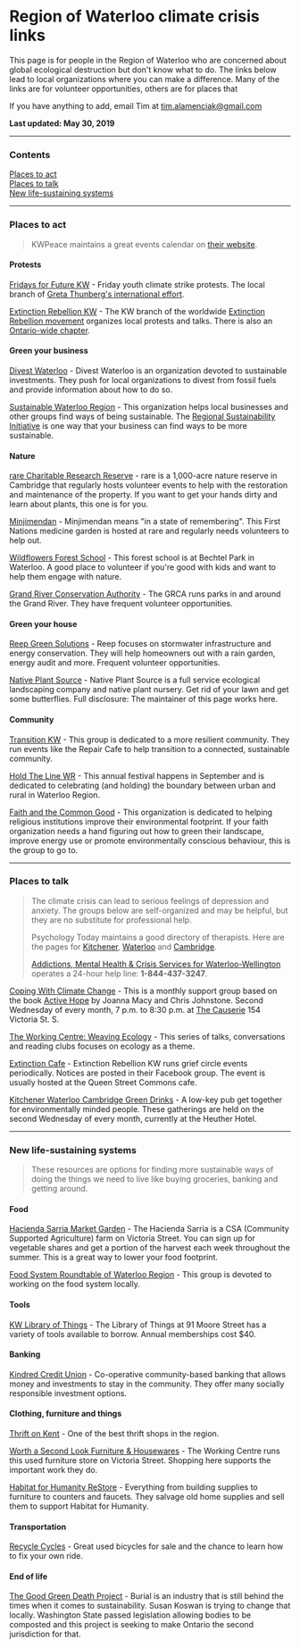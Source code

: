# Region of Waterloo climate crisis links
This page is for people in the Region of Waterloo who are concerned about global ecological destruction but don't know what to do. The links below lead to local organizations where you can make a difference. Many of the links are for volunteer opportunities, others are for places that

If you have anything to add, email Tim at [tim.alamenciak@gmail.com](mailto:tim.alamenciak@gmail.com)

__Last updated: May 30, 2019__

***

### Contents

[Places to act](#places-to-act)  
[Places to talk](#places-to-talk)  
[New life-sustaining systems](#new-life-sustaining-systems)

***

### Places to act

>KWPeace maintains a great events calendar on [their website](https://kwpeace.ca/).

#### Protests

[Fridays for Future KW](https://www.facebook.com/fridaysforfuturekw/) - Friday youth climate strike protests. The local branch of [Greta Thunberg's international effort](https://www.fridaysforfuture.org/).

[Extinction Rebellion KW](https://www.facebook.com/groups/ExtinctionRebellionKW/) - The KW branch of the worldwide [Extinction Rebellion movement](https://rebellion.earth) organizes local protests and talks. There is also an [Ontario-wide chapter](https://www.facebook.com/extinctionrebellionontario/).

#### Green your business

[Divest Waterloo](http://divestwaterloo.ca/) - Divest Waterloo is an organization devoted to sustainable investments. They push for local organizations to divest from fossil fuels and provide information about how to do so.

[Sustainable Waterloo Region](https://www.sustainablewaterlooregion.ca/) - This organization helps local businesses and other groups find ways of being sustainable. The [Regional Sustainability Initiative](https://www.sustainablewaterlooregion.ca/join-a-program/regional-sustainability-initiative/) is one way that your business can find ways to be more sustainable.

#### Nature

[rare Charitable Research Reserve](https://raresites.org/volunteer/) - rare is a 1,000-acre nature reserve in Cambridge that regularly hosts volunteer events to help with the restoration and maintenance of the property. If you want to get your hands dirty and learn about plants, this one is for you.

[Minjimendan](http://minjimendan.com/) - Minjimendan means "in a state of remembering". This First Nations medicine garden is hosted at rare and regularly needs volunteers to help out.

[Wildflowers Forest School](http://wildflowersforestschool.ca/) - This forest school is at Bechtel Park in Waterloo. A good place to volunteer if you're good with kids and want to help them engage with nature.

[Grand River Conservation Authority](https://www.grandriver.ca/en/learn-get-involved/volunteer.aspx) - The GRCA runs parks in and around the Grand River. They have frequent volunteer opportunities.

#### Green your house

[Reep Green Solutions](https://reepgreen.ca/) - Reep focuses on stormwater infrastructure and energy conservation. They will help homeowners out with a rain garden, energy audit and more. Frequent volunteer opportunities.

[Native Plant Source](http://www.nativeplantsource.com/) - Native Plant Source is a full service ecological landscaping company and native plant nursery. Get rid of your lawn and get some butterflies. Full disclosure: The maintainer of this page works here.

#### Community

[Transition KW](https://www.facebook.com/TransitionKW/) - This group is dedicated to a more resilient community. They run events like the Repair Cafe to help transition to a connected, sustainable community.

[Hold The Line WR](https://www.facebook.com/HoldtheLineWR/) - This annual festival happens in September and is dedicated to celebrating (and holding) the boundary between urban and rural in Waterloo Region.

[Faith and the Common Good](https://www.faithcommongood.org/kitchener_waterloo) - This organization is dedicated to helping religious institutions improve their environmental footprint. If your faith organization needs a hand figuring out how to green their landscape, improve energy use or promote environmentally conscious behaviour, this is the group to go to.

***

### Places to talk

>The climate crisis can lead to serious feelings of depression and anxiety. The groups below are self-organized and may be helpful, but they are no substitute for professional help.
>
>Psychology Today maintains a good directory of therapists. Here are the pages for [Kitchener](https://www.psychologytoday.com/ca/therapists/on/kitchener), [Waterloo](https://www.psychologytoday.com/ca/therapists/on/waterloo) and [Cambridge](https://www.psychologytoday.com/ca/therapists/on/cambridge).
>
>[Addictions, Mental Health & Crisis Services for Waterloo-Wellington](http://here247.ca/) operates a 24-hour help line: **1-844-437-3247**.

[Coping With Climate Change](https://www.facebook.com/events/2349419085302733/) - This is a monthly support group based on the book [Active Hope](https://www.activehope.info/) by Joanna Macy and Chris Johnstone. Second Wednesday of every month, 7 p.m. to 8:30 p.m. at [The Causerie](https://www.marit.ca/) 154 Victoria St. S.

[The Working Centre: Weaving Ecology](https://www.theworkingcentre.org/21083-weaving-ecology-2018-19) - This series of talks, conversations and reading clubs focuses on ecology as a theme.

[Extinction Cafe](https://www.facebook.com/groups/ExtinctionRebellionKW/) - Extinction Rebellion KW runs grief circle events periodically. Notices are posted in their Facebook group. The event is usually hosted at the Queen Street Commons cafe.

[Kitchener Waterloo Cambridge Green Drinks](http://www.greendrinks.org/ON/Kitchener%20Waterloo%20Cambridge) - A low-key pub get together for environmentally minded people. These gatherings are held on the second Wednesday of every month, currently at the Heuther Hotel.

***

### New life-sustaining systems

>These resources are options for finding more sustainable ways of doing the things we need to live like buying groceries, banking and getting around.

#### Food

[Hacienda Sarria Market Garden](https://www.theworkingcentre.org/hacienda-sarria-market-garden/518) - The Hacienda Sarria is a CSA (Community Supported Agriculture) farm on Victoria Street. You can sign up for vegetable shares and get a portion of the harvest each week throughout the summer. This is a great way to lower your food footprint.

[Food System Roundtable of Waterloo Region](http://www.wrfoodsystem.ca/) - This group is devoted to working on the food system locally.

#### Tools

[KW Library of Things](http://kwlot.ca) - The Library of Things at 91 Moore Street has a variety of tools available to borrow. Annual memberships cost $40.

#### Banking

[Kindred Credit Union](https://www.kindredcu.com/) - Co-operative community-based banking that allows money and investments to stay in the community. They offer many socially responsible investment options.

#### Clothing, furniture and things

[Thrift on Kent](http://thriftonkent.com/) - One of the best thrift shops in the region.

[Worth a Second Look Furniture & Housewares](https://www.theworkingcentre.org/worth-second-look/166) - The Working Centre runs this used furniture store on Victoria Street. Shopping here supports the important work they do.

[Habitat for Humanity ReStore](https://habitatwr.ca/restore) - Everything from building supplies to furniture to counters and faucets. They salvage old home supplies and sell them to support Habitat for Humanity.

#### Transportation

[Recycle Cycles](https://www.theworkingcentre.org/recycle-cycles/153) - Great used bicycles for sale and the chance to learn how to fix your own ride.

#### End of life

[The Good Green Death Project](http://goodgreendeathproject.ca/) - Burial is an industry that is still behind the times when it comes to sustainability. Susan Koswan is trying to change that locally. Washington State passed legislation allowing bodies to be composted and this project is seeking to make Ontario the second jurisdiction for that.
